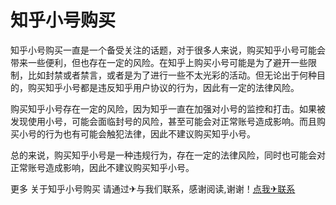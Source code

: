 # 知乎小号购买

知乎小号购买一直是一个备受关注的话题，对于很多人来说，购买知乎小号可能会带来一些便利，但也存在一定的风险。在知乎上购买小号可能是为了避开一些限制，比如封禁或者禁言，或者是为了进行一些不太光彩的活动。但无论出于何种目的，购买知乎小号都是违反知乎用户协议的行为，因此有一定的法律风险。

购买知乎小号存在一定的风险，因为知乎一直在加强对小号的监控和打击。如果被发现使用小号，可能会面临封号的风险，甚至可能会对正常账号造成影响。而且购买小号的行为也有可能会触犯法律，因此不建议购买知乎小号。

总的来说，购买知乎小号是一种违规行为，存在一定的法律风险，同时也可能会对正常账号造成影响，因此不建议购买知乎小号。

更多 关于知乎小号购买 请通过✈与我们联系，感谢阅读,谢谢！[点我✈联系](https://lm.k02.cc)